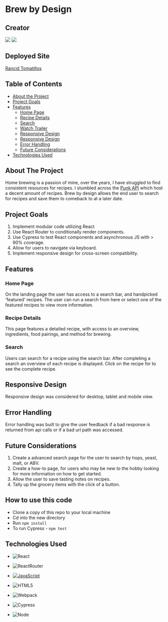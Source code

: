 # Brew by Design

## Creator

[<img src="https://img.shields.io/badge/LinkedIn-steven--mancine-informational?style=for-the-badge&labelColor=black&logo=linkedin&logoColor=0077b5&&color=0FBBD6"/>][linkedin1]
[<img src="https://img.shields.io/badge/Github-itsnameissteven-informational?style=for-the-badge&labelColor=black&logo=github&color=8B0BD5"/>][github1]

## Deployed Site

[Rancid Tomatillos](https://rancid-tomatillos-max.herokuapp.com/)

## Table of Contents

- [About the Project](#about-the-project)
- [Project Goals](#project-goals)
- [Features](#features)
  - [Home Page](#home-page)
  - [Recipe Details](#recipe-details)
  - [Search](#search)
  - [Watch Trailer](#watch-trailer)
  - [Responsive Design](#responsive-design)
  - [Responsive Design](#responsive-design)
  - [Error Handling](#error-handling)
  - [Future Considerations](#future-considerations)
- [Technologies Used](#technologies-used)

## About The Project

Home brewing is a passion of mine, over the years, I have struggled to find consistent resources for recipes. I stumbled across the [Punk API](https://punkapi.com/documentation/v2) which host a decent amount of recipes. Brew by design allows the end user to search for recipes and save them to comeback to at a later date.

## Project Goals

1. Implement modular code utilizing React
2. Use React Router to conditionally render components.
3. Use Cypress to test React components and asynchronous JS with > 90% coverage.
4. Allow for users to navigate via keyboard.
5. Implement responsive design for cross-screen compatibility.

## Features

### Home Page

On the landing page the user has access to a search bar, and handpicked 'featured' recipes. The user can run a search from here or select one of the featured recipes to view more information.

### Recipe Details

This page features a detailed recipe, with access to an overview, ingredients, food pairings, and method for brewing.

### Search

Users can search for a recipe using the search bar. After completing a search an overview of each recipe is displayed. Click on the recipe for to see the complete recipe.

## Responsive Design

Responsive design was considered for desktop, tablet and mobile view.

## Error Handling

Error handling was built to give the user feedback if a bad response is returned from api calls or if a bad url path was accessed.

## Future Considerations

1. Create a advanced search page for the user to search by hops, yeast, malt, or ABV.
2. Create a how-to page, for users who may be new to the hobby looking for more information on how to get started.
3. Allow the user to save tasting notes on recipes.
4. Tally up the grocery items with the click of a button.

## How to use this code

- Clone a copy of this repo to your local machine
- Cd into the new directory
- Run `npm install`
- To run Cypress - `npm test`

## Technologies Used

- ![React](https://camo.githubusercontent.com/4e4a3b5c3e9c00501ec866e2f2466c5a6032f838aca5f2cf3b14450e39e8a2f0/68747470733a2f2f696d672e736869656c64732e696f2f62616467652f72656163742532302d2532333230323332612e7376673f267374796c653d666f722d7468652d6261646765266c6f676f3d7265616374266c6f676f436f6c6f723d253233363144414642)

- ![ReactRouter](https://camo.githubusercontent.com/4f9d20f3a284d2f6634282f61f82a62e99ee9906537dc9859decfdc9efbb51ec/68747470733a2f2f696d672e736869656c64732e696f2f62616467652f52656163745f526f757465722d4341343234353f7374796c653d666f722d7468652d6261646765266c6f676f3d72656163742d726f75746572266c6f676f436f6c6f723d7768697465)

- [![JavaScript](https://img.shields.io/badge/javascript%20-%23323330.svg?&style=for-the-badge&logo=javascript&logoColor=%23F7DF1E)](https://www.javascript.com/)

- ![HTML5](https://img.shields.io/badge/html5%20-%23E34F26.svg?&style=for-the-badge&logo=html5&logoColor=white)

- ![Webpack](https://img.shields.io/badge/webpack%20-%238DD6F9.svg?&style=for-the-badge&logo=webpack&logoColor=black)

- ![Cypress](https://img.shields.io/badge/cypress-04C38E.svg?&style=for-the-badge&logo=cypress&logoColor=white)

- ![Node](https://img.shields.io/badge/node.js%20-%2343853D.svg?&style=for-the-badge&logo=node.js&logoColor=white)

<!--Personal Definitions -->

[linkedin1]: https://www.linkedin.com/in/steven-mancine-13509521/
[github1]: https://github.com/itsnameissteven
